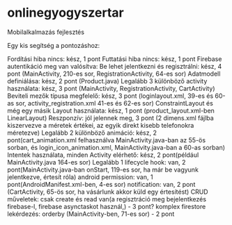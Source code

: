 # onlinegyogyszertar
Mobilalkalmazás fejlesztés

Egy kis segítség a pontozáshoz:

Fordítási hiba nincs: kész, 1 pont
Futtatási hiba nincs: kész, 1 pont
Firebase autentikáció meg van valósítva: Be lehet jelentkezni és regisztrálni: kész, 4 pont (MainActivity, 210-es sor, RegistrationActivity, 64-es sor)
Adatmodell definiálása: kész, 2 pont (Product.java)
Legalább 3 különböző activity használata: kész, 3 pont (MainActivity, RegistrationActivity, CartActivity)
Beviteli mezők típusa megfelelő: kész, 3 pont (loginlayout.xml, 39-es és 60-as sor, activity_registration.xml 41-es és 62-es sor)
ConstraintLayout és még egy másik Layout használata: kész, 1 pont (product_layout.xml-ben LinearLayout)
Reszponzív: jól jelennek meg, 3 pont (2 dimens.xml fájlba kiszervezve a méretek értékei, az egyik direkt kisebb telefonokra méretezve)
Legalább 2 különböző animáció: kész, 2 pont(cart_animation.xml felhasználva MainActivity.java-ban az 55-ös sorban, és login_icon_animation.xml, MainActivity.java-ban a 60-as sorban) 
Intentek használata, minden Activity elérhető: kész, 2 pont(például MainActivity.java 164-es sor)
Legalább 1 lifecycle hook: van, 2 pont(MainActivity.java-ban onStart, 119-es sor, ha már be vagyunk jelentkezve, értesít róla)
android permission: van, 1 pont(AndroidManifest.xml-ben, 4-es sor)
notification: van, 2 pont (CartActivity, 65-ös sor, ha vásárlunk akkor küld egy értesítést)
CRUD műveletek: csak create és read van(a regisztráció meg bejelentkezés firebase-l, firebase asynctaskot használ,) - 3 pont?
komplex firestore lekérdezés: orderby (MainActivity-ben, 71-es sor) - 2 pont
